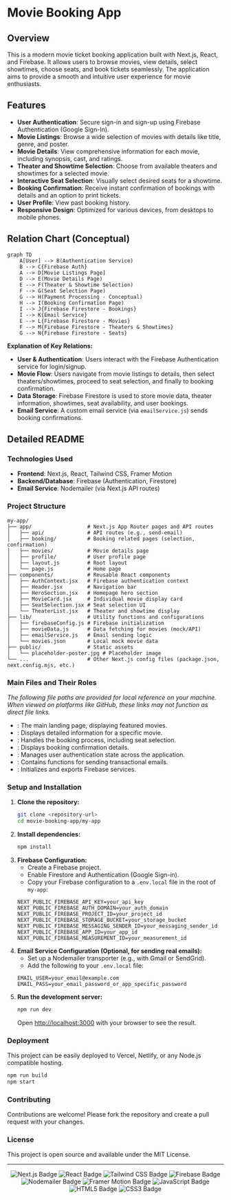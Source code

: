 # Movie Booking App

## Overview

This is a modern movie ticket booking application built with Next.js, React, and Firebase. It allows users to browse movies, view details, select showtimes, choose seats, and book tickets seamlessly. The application aims to provide a smooth and intuitive user experience for movie enthusiasts.

## Features

- **User Authentication**: Secure sign-in and sign-up using Firebase Authentication (Google Sign-In).
- **Movie Listings**: Browse a wide selection of movies with details like title, genre, and poster.
- **Movie Details**: View comprehensive information for each movie, including synopsis, cast, and ratings.
- **Theater and Showtime Selection**: Choose from available theaters and showtimes for a selected movie.
- **Interactive Seat Selection**: Visually select desired seats for a showtime.
- **Booking Confirmation**: Receive instant confirmation of bookings with details and an option to print tickets.
- **User Profile**: View past booking history.
- **Responsive Design**: Optimized for various devices, from desktops to mobile phones.

## Relation Chart (Conceptual)

```mermaid
graph TD
    A[User] --> B(Authentication Service)
    B --> C{Firebase Auth}
    A --> D[Movie Listings Page]
    D --> E(Movie Details Page)
    E --> F(Theater & Showtime Selection)
    F --> G(Seat Selection Page)
    G --> H(Payment Processing - Conceptual)
    H --> I(Booking Confirmation Page)
    I --> J{Firebase Firestore - Bookings}
    I --> K{Email Service}
    E --> L{Firebase Firestore - Movies}
    F --> M{Firebase Firestore - Theaters & Showtimes}
    G --> N{Firebase Firestore - Seats}
```

**Explanation of Key Relations:**

- **User & Authentication**: Users interact with the Firebase Authentication service for login/signup.
- **Movie Flow**: Users navigate from movie listings to details, then select theaters/showtimes, proceed to seat selection, and finally to booking confirmation.
- **Data Storage**: Firebase Firestore is used to store movie data, theater information, showtimes, seat availability, and user bookings.
- **Email Service**: A custom email service (via `emailService.js`) sends booking confirmations.

## Detailed README

### Technologies Used

- **Frontend**: Next.js, React, Tailwind CSS, Framer Motion
- **Backend/Database**: Firebase (Authentication, Firestore)
- **Email Service**: Nodemailer (via Next.js API routes)

### Project Structure

```
my-app/
├── app/                  # Next.js App Router pages and API routes
│   ├── api/              # API routes (e.g., send-email)
│   ├── booking/          # Booking related pages (selection, confirmation)
│   ├── movies/           # Movie details page
│   ├── profile/          # User profile page
│   ├── layout.js         # Root layout
│   └── page.js           # Home page
├── components/           # Reusable React components
│   ├── AuthContext.jsx   # Firebase authentication context
│   ├── Header.jsx        # Navigation bar
│   ├── HeroSection.jsx   # Homepage hero section
│   ├── MovieCard.jsx     # Individual movie display card
│   ├── SeatSelection.jsx # Seat selection UI
│   └── TheaterList.jsx   # Theater and showtime display
├── lib/                  # Utility functions and configurations
│   ├── firebaseConfig.js # Firebase initialization
│   ├── movieData.js      # Data fetching for movies (mock/API)
│   ├── emailService.js   # Email sending logic
│   └── movies.json       # Local mock movie data
├── public/               # Static assets
│   └── placeholder-poster.jpg # Placeholder image
└── ...                   # Other Next.js config files (package.json, next.config.mjs, etc.)
```

### Main Files and Their Roles

*The following file paths are provided for local reference on your machine. When viewed on platforms like GitHub, these links may not function as direct file links.*

- <mcfile name="page.js" path="d:\movie\my-app\app\page.js"></mcfile>: The main landing page, displaying featured movies.
- <mcfile name="[id]\page.jsx" path="d:\movie\my-app\app\movies\[id]\page.jsx"></mcfile>: Displays detailed information for a specific movie.
- <mcfile name="[showtimeId]\page.jsx" path="d:\movie\my-app\app\booking\[movieId]\[theaterId]\[showtimeId]\page.jsx"></mcfile>: Handles the booking process, including seat selection.
- <mcfile name="confirmation\page.jsx" path="d:\movie\my-app\app\booking\confirmation\page.jsx"></mcfile>: Displays booking confirmation details.
- <mcfile name="AuthContext.jsx" path="d:\movie\my-app\components\AuthContext.jsx"></mcfile>: Manages user authentication state across the application.
- <mcfile name="emailService.js" path="d:\movie\my-app\lib\emailService.js"></mcfile>: Contains functions for sending transactional emails.
- <mcfile name="firebaseConfig.js" path="d:\movie\my-app\lib\firebaseConfig.js"></mcfile>: Initializes and exports Firebase services.

### Setup and Installation

1.  **Clone the repository:**
    ```bash
    git clone <repository-url>
    cd movie-booking-app/my-app
    ```
2.  **Install dependencies:**
    ```bash
    npm install
    ```
3.  **Firebase Configuration:**
    - Create a Firebase project.
    - Enable Firestore and Authentication (Google Sign-in).
    - Copy your Firebase configuration to a `.env.local` file in the root of `my-app`:
    ```
    NEXT_PUBLIC_FIREBASE_API_KEY=your_api_key
    NEXT_PUBLIC_FIREBASE_AUTH_DOMAIN=your_auth_domain
    NEXT_PUBLIC_FIREBASE_PROJECT_ID=your_project_id
    NEXT_PUBLIC_FIREBASE_STORAGE_BUCKET=your_storage_bucket
    NEXT_PUBLIC_FIREBASE_MESSAGING_SENDER_ID=your_messaging_sender_id
    NEXT_PUBLIC_FIREBASE_APP_ID=your_app_id
    NEXT_PUBLIC_FIREBASE_MEASUREMENT_ID=your_measurement_id
    ```
4.  **Email Service Configuration (Optional, for sending real emails):**
    - Set up a Nodemailer transporter (e.g., with Gmail or SendGrid).
    - Add the following to your `.env.local` file:
    ```
    EMAIL_USER=your_email@example.com
    EMAIL_PASS=your_email_password_or_app_specific_password
    ```
5.  **Run the development server:**
    ```bash
    npm run dev
    ```
    Open [http://localhost:3000](http://localhost:3000) with your browser to see the result.

### Deployment

This project can be easily deployed to Vercel, Netlify, or any Node.js compatible hosting.

```bash
npm run build
npm start
```

### Contributing

Contributions are welcome! Please fork the repository and create a pull request with your changes.

### License

This project is open source and available under the MIT License.

---

<p align="center">
  <img src="https://img.shields.io/badge/Next.js-black?style=for-the-badge&logo=next.js&logoColor=white" alt="Next.js Badge">
  <img src="https://img.shields.io/badge/React-61DAFB?style=for-the-badge&logo=react&logoColor=white" alt="React Badge">
  <img src="https://img.shields.io/badge/Tailwind_CSS-06B6D4?style=for-the-badge&logo=tailwind-css&logoColor=white" alt="Tailwind CSS Badge">
  <img src="https://img.shields.io/badge/Firebase-FFCA28?style=for-the-badge&logo=firebase&logoColor=black" alt="Firebase Badge">
  <img src="https://img.shields.io/badge/Nodemailer-008000?style=for-the-badge&logo=nodemailer&logoColor=white" alt="Nodemailer Badge">
  <img src="https://img.shields.io/badge/Framer_Motion-0055FF?style=for-the-badge&logo=framer&logoColor=white" alt="Framer Motion Badge">
  <img src="https://img.shields.io/badge/JavaScript-F7DF1E?style=for-the-badge&logo=javascript&logoColor=black" alt="JavaScript Badge">
  <img src="https://img.shields.io/badge/HTML5-E34F26?style=for-the-badge&logo=html5&logoColor=white" alt="HTML5 Badge">
  <img src="https://img.shields.io/badge/CSS3-1572B6?style=for-the-badge&logo=css3&logoColor=white" alt="CSS3 Badge">
</p>